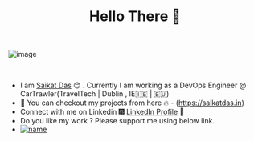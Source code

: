 <h1 align="center"> Hello There 👋 </h1>
<!-- <h5>Saikat is looking for a job change , Do you have any vacancy in DevOps / Cloud(AWS) ? Watch my profile intro <a href="https://vimeo.com/565816717" target="_blank">video</a></h5> -->
<br>

![image](https://user-images.githubusercontent.com/10244692/123040840-0ac34000-d412-11eb-92d1-720da728793a.png)

<br>

* I am [Saikat Das](https://www.linkedin.com/in/saikatdas93/) :blush:	 . Currently I am working as a DevOps Engineer @ CarTrawler(TravelTech | Dublin , IE🇮🇪 | 🇪🇺) 
* :magnet: You can checkout my projects from here :fire: - (https://saikatdas.in)
* Connect with me on Linkedin :fireworks: [LinkedIn Profile](https://www.linkedin.com/in/saikatdas93/) :sparkler:
* Do you like my work ? Please support me using below link. 
* [![name](https://user-images.githubusercontent.com/10244692/122553560-79408080-d055-11eb-9222-81273903100f.png)](https://www.buymeacoffee.com/saikatdas)

 


